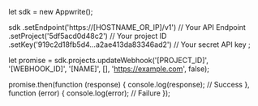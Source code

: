 let sdk = new Appwrite();

sdk
    .setEndpoint('https://[HOSTNAME_OR_IP]/v1') // Your API Endpoint
    .setProject('5df5acd0d48c2') // Your project ID
    .setKey('919c2d18fb5d4...a2ae413da83346ad2') // Your secret API key
;

let promise = sdk.projects.updateWebhook('[PROJECT_ID]', '[WEBHOOK_ID]', '[NAME]', [], 'https://example.com', false);

promise.then(function (response) {
    console.log(response); // Success
}, function (error) {
    console.log(error); // Failure
});